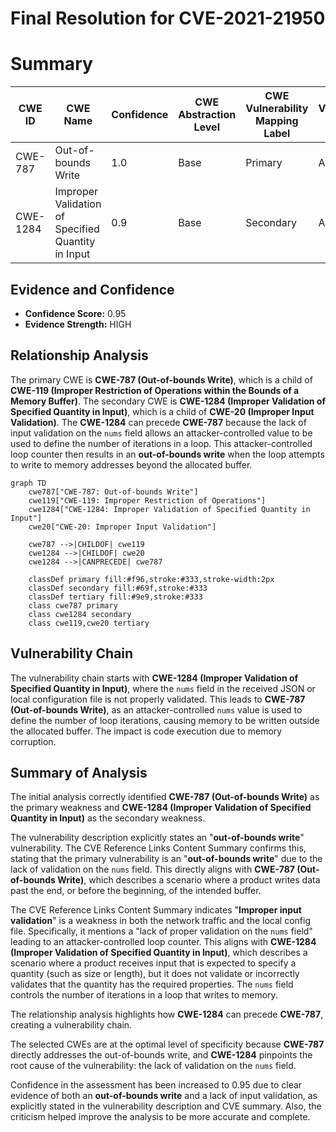 # Final Resolution for CVE-2021-21950

# Summary
| CWE ID | CWE Name | Confidence | CWE Abstraction Level | CWE Vulnerability Mapping Label | CWE-Vulnerability Mapping Notes |
|---|---|---|---|---|---|
| CWE-787 | Out-of-bounds Write | 1.0 | Base | Primary | Allowed |
| CWE-1284 | Improper Validation of Specified Quantity in Input | 0.9 | Base | Secondary | Allowed |

## Evidence and Confidence

*   **Confidence Score:** 0.95
*   **Evidence Strength:** HIGH

## Relationship Analysis
The primary CWE is **CWE-787 (Out-of-bounds Write)**, which is a child of **CWE-119 (Improper Restriction of Operations within the Bounds of a Memory Buffer)**. The secondary CWE is **CWE-1284 (Improper Validation of Specified Quantity in Input)**, which is a child of **CWE-20 (Improper Input Validation)**. The **CWE-1284** can precede **CWE-787** because the lack of input validation on the `nums` field allows an attacker-controlled value to be used to define the number of iterations in a loop. This attacker-controlled loop counter then results in an **out-of-bounds write** when the loop attempts to write to memory addresses beyond the allocated buffer.

```mermaid
graph TD
    cwe787["CWE-787: Out-of-bounds Write"]
    cwe119["CWE-119: Improper Restriction of Operations"]
    cwe1284["CWE-1284: Improper Validation of Specified Quantity in Input"]
    cwe20["CWE-20: Improper Input Validation"]
    
    cwe787 -->|CHILDOF| cwe119
    cwe1284 -->|CHILDOF| cwe20
    cwe1284 -->|CANPRECEDE| cwe787
    
    classDef primary fill:#f96,stroke:#333,stroke-width:2px
    classDef secondary fill:#69f,stroke:#333
    classDef tertiary fill:#9e9,stroke:#333
    class cwe787 primary
    class cwe1284 secondary
    class cwe119,cwe20 tertiary
```

## Vulnerability Chain
The vulnerability chain starts with **CWE-1284 (Improper Validation of Specified Quantity in Input)**, where the `nums` field in the received JSON or local configuration file is not properly validated. This leads to **CWE-787 (Out-of-bounds Write)**, as an attacker-controlled `nums` value is used to define the number of loop iterations, causing memory to be written outside the allocated buffer. The impact is code execution due to memory corruption.

## Summary of Analysis
The initial analysis correctly identified **CWE-787 (Out-of-bounds Write)** as the primary weakness and **CWE-1284 (Improper Validation of Specified Quantity in Input)** as the secondary weakness.

The vulnerability description explicitly states an "**out-of-bounds write**" vulnerability. The CVE Reference Links Content Summary confirms this, stating that the primary vulnerability is an "**out-of-bounds write**" due to the lack of validation on the `nums` field. This directly aligns with **CWE-787 (Out-of-bounds Write)**, which describes a scenario where a product writes data past the end, or before the beginning, of the intended buffer.

The CVE Reference Links Content Summary indicates "**Improper input validation**" is a weakness in both the network traffic and the local config file. Specifically, it mentions a "lack of proper validation on the `nums` field" leading to an attacker-controlled loop counter. This aligns with **CWE-1284 (Improper Validation of Specified Quantity in Input)**, which describes a scenario where a product receives input that is expected to specify a quantity (such as size or length), but it does not validate or incorrectly validates that the quantity has the required properties. The `nums` field controls the number of iterations in a loop that writes to memory.

The relationship analysis highlights how **CWE-1284** can precede **CWE-787**, creating a vulnerability chain.

The selected CWEs are at the optimal level of specificity because **CWE-787** directly addresses the out-of-bounds write, and **CWE-1284** pinpoints the root cause of the vulnerability: the lack of validation on the `nums` field.

Confidence in the assessment has been increased to 0.95 due to clear evidence of both an **out-of-bounds write** and a lack of input validation, as explicitly stated in the vulnerability description and CVE summary. Also, the criticism helped improve the analysis to be more accurate and complete.